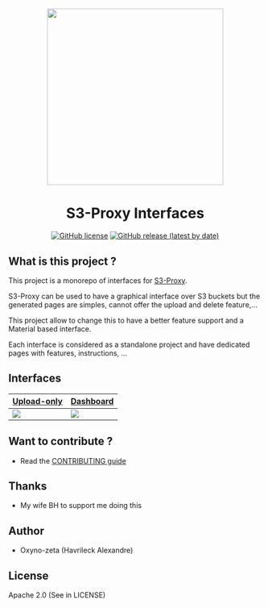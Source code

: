 <h1 align="center"><img width="350" height="350" src="https://raw.githubusercontent.com/oxyno-zeta/s3-proxy-interfaces/master/documentation/docs/logo/logo-without-text.png" /></h1>
<h1 align="center">S3-Proxy Interfaces</h1>

<p align="center">
  <a href="https://github.com/oxyno-zeta/s3-proxy-interfaces/blob/master/LICENSE" rel="noopener noreferer" target="_blank"><img src="https://img.shields.io/github/license/oxyno-zeta/s3-proxy-interfaces" alt="GitHub license" /></a>
  <a href="https://github.com/oxyno-zeta/s3-proxy-interfaces/releases" rel="noopener noreferer" target="_blank"><img src="https://img.shields.io/github/v/release/oxyno-zeta/s3-proxy-interfaces" alt="GitHub release (latest by date)" /></a>
</p>

## What is this project ?

This project is a monorepo of interfaces for <a href="https://github.com/oxyno-zeta/s3-proxy" target="_blank">S3-Proxy</a>.

S3-Proxy can be used to have a graphical interface over S3 buckets but the generated pages are simples, cannot offer the upload and delete feature,...

This project allow to change this to have a better feature support and a Material based interface.

Each interface is considered as a standalone project and have dedicated pages with features, instructions, ...

## Interfaces

| [Upload-only](interfaces/upload-only)                                               | [Dashboard](interfaces/dashboard)                                               |
| ----------------------------------------------------------------------------------- | ------------------------------------------------------------------------------- |
| [<img src="assets/upload-only-screenshot.png"/>](assets/upload-only-screenshot.png) | [<img src="assets/dashboard-screenshot.png"/>](assets/dashboard-screenshot.png) |

## Want to contribute ?

- Read the [CONTRIBUTING guide](./CONTRIBUTING.md)

## Thanks

- My wife BH to support me doing this

## Author

- Oxyno-zeta (Havrileck Alexandre)

## License

Apache 2.0 (See in LICENSE)
